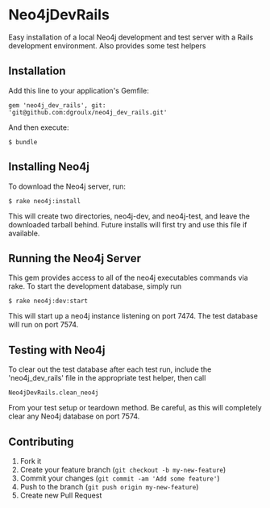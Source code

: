 # Neo4jDevRails

Easy installation of a local Neo4j development and test server with a Rails development environment. Also provides some test helpers

## Installation

Add this line to your application's Gemfile:

    gem 'neo4j_dev_rails', git: 'git@github.com:dgroulx/neo4j_dev_rails.git'

And then execute:

    $ bundle

## Installing Neo4j

To download the Neo4j server, run:

	$ rake neo4j:install
	
This will create two directories, neo4j-dev, and neo4j-test, and leave the downloaded tarball behind. Future installs will first try and use this file if available.

## Running the Neo4j Server

This gem provides access to all of the neo4j executables commands via rake. To start the development database, simply run 
	
	$ rake neo4j:dev:start
	
This will start up a neo4j instance listening on port 7474. The test database will run on port 7574.

## Testing with Neo4j

To clear out the test database after each test run, include the 'neo4j_dev_rails' file in the appropriate test helper, then call

	Neo4jDevRails.clean_neo4j

From your test setup or teardown method. Be careful, as this will completely clear any Neo4j database on port 7574.

## Contributing

1. Fork it
2. Create your feature branch (`git checkout -b my-new-feature`)
3. Commit your changes (`git commit -am 'Add some feature'`)
4. Push to the branch (`git push origin my-new-feature`)
5. Create new Pull Request
